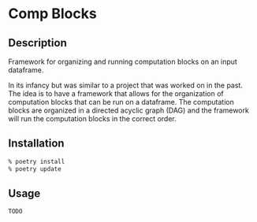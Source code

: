 # Comp Blocks

## Description

Framework for organizing and running computation blocks on an input dataframe.

In its infancy but was similar to a project that was worked on in the past. 
The idea is to have a framework that allows for the organization of computation blocks 
that can be run on a dataframe. The computation blocks are organized in a directed 
acyclic graph (DAG) and the framework will run the computation blocks in the correct order.

## Installation

```bash
% poetry install 
% poetry update
```

## Usage

```python
TODO
```

